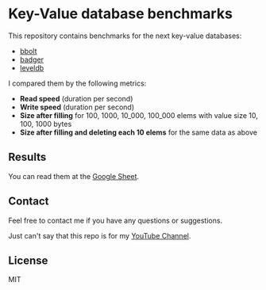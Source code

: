 # Key-Value database benchmarks

This repository contains benchmarks for the next key-value databases:

- [bbolt](https://github.com/etcd-io/bbolt)
- [badger](https://github.com/dgraph-io/badger)
- [leveldb](https://github.com/syndtr/goleveldb)

I compared them by the following metrics:

- **Read speed** (duration per second)
- **Write speed** (duration per second)
- **Size after filling** for 100, 1000, 10_000, 100_000 elems with value size 10, 100, 1000 bytes
- **Size after filling and deleting each 10 elems** for the same data as above

## Results

You can read them at
the [Google Sheet](https://docs.google.com/spreadsheets/d/11gZrCdfpd4cZcnuycVIDFFNy2jvtoDCJP6TG-O77xzc/edit?usp=sharing).

## Contact

Feel free to contact me if you have any questions or suggestions.

Just can't say that this repo is for my [YouTube Channel](https://youtube.com/@VyacheArt).

## License

MIT